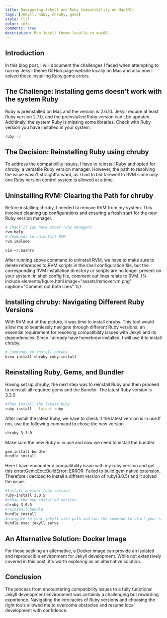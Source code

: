 ```yaml
---
title: Navigating Jekyll and Ruby Compatibility on Mac(M1)
tags: [Jekyll, Ruby, chruby, gems]
style: fill
color: info
comments: true
description: Run Jekyll theme locally in macOS.
---
```



## Introduction

In this blog post, I will document the challenges I faced when attempting to run my Jekyll theme GitHub page website locally on Mac and also how I solved these installing Ruby gems errors.

## The Challenge: Installing gems doesn’t work with the system Ruby

Ruby is preinstalled on Mac and the version is 2.6.10. Jekyll require at least Ruby version 2.7.0, and the preinstalled Ruby version can’t be updated. Additinaly, the system Ruby is missing some libraries. Check with Ruby version you have installed in your system:
```bash
ruby -v
```


## The Decision: Reinstalling Ruby using chruby
To address the compatibility issues, I have to reinstall Ruby and opted for chruby, a versatile Ruby version manager. However, the path to resolving the issue wasn't straightforward, as I had to bid farewell to RVM since only one Ruby version control system is allowed at a time.

## Uninstalling RVM: Clearing the Path for chruby
Before installing chruby, I needed to remove RVM from my system. This involved cleaning up configurations and ensuring a fresh start for the new Ruby version manager.
```bash
# Check if you have other ruby managers
rvm help
# Commands to uninstall RVM
rvm implode
```

```bash
vim ~/.bashrc
```
After running above command to uninstall RVM, we have to make sure to delete references to RVM scripts in the shell configuration file, but the corresponding RVM installation directory or scripts are no longer present on your system. In shell config file, comment out lines relate to RVM.
{% include elements/figure.html image="assets/removervm.png" caption="Commet out both lines" %}
## Installing chruby: Navigating Different Ruby Versions

With RVM out of the picture, it was time to install chruby. This tool would allow me to seamlessly navigate through different Ruby versions, an essential requirement for resolving compatibility issues with Jekyll and its dependencies. Since I already have homebrew installed, I will use it to install chruby.
```bash
# Commands to install chruby
brew install chruby ruby-install
```
## Reinstalling Ruby, Gems, and Bundler

Having set up chruby, the next step was to reinstall Ruby and then proceed to reinstall all required gems and the Bundler. The latest Ruby version is 3.3.0
```bash
#Then install the latest Ruby
ruby-install --latest ruby
```
After install the latest Ruby, we have to check if the latest version is in use.If not, use the following command to chose the new version
```bash
chruby 3.3.0
```
Make sure the new Ruby is in use and now we need to install the bundler.
```bash
gem install bundler
bundle install
```
Here I have encounter a compatibility issue with my ruby version and get this error:Gem::Ext::BuildError: ERROR: Failed to build gem native extension. Therefore I decided to install a diffrent version of ruby(3.0.5)  and it solved the issue.
```bash
#Install another ruby version
ruby-install 3.0.5
#chose the new installed version
chruby 3.0.5
#reinstall bundle
bundle install
#navigate to your jekyll site path and run the command to start your site
bundle exec jekyll serve
```

## An Alternative Solution: Docker Image

For those seeking an alternative, a Docker image can provide an isolated and reproducible environment for Jekyll development. While not extensively covered in this post, it's worth exploring as an alternative solution.

## Conclusion

The process from encountering compatibility issues to a fully functional Jekyll development environment was certainly a challenging but rewarding experience. Navigating the intricacies of Ruby versions and choosing the right tools allowed me to overcome obstacles and resume local development with confidence.